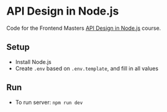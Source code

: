 # API Design in Node.js

Code for the Frontend Masters [API Design in Node.js](https://frontendmasters.com/courses/api-design-nodejs-v4/) course.

## Setup

- Install Node.js
- Create `.env` based on `.env.template`, and fill in all values

## Run

- To run server: `npm run dev`
